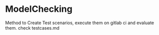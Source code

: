 # ModelChecking

Method to Create Test scenarios, 
execute them on gitlab ci 
and evaluate them.
check testcases.md
